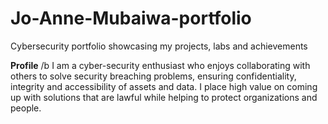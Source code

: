 # Jo-Anne-Mubaiwa-portfolio
Cybersecurity portfolio showcasing my projects, labs and achievements

**Profile**
/b I am a cyber-security enthusiast who enjoys collaborating with others to solve security breaching problems, ensuring confidentiality, integrity and accessibility of assets and data. I place high value on coming up with solutions that are lawful while helping to protect organizations and people.
